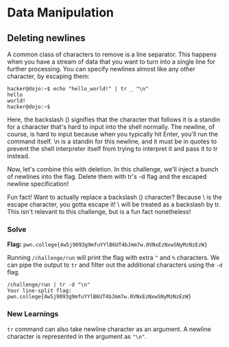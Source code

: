 # Data Manipulation

## Deleting newlines
A common class of characters to remove is a line separator. This happens when you have a stream of data that you want to turn into a single line for further processing. You can specify newlines almost like any other character, by escaping them:
```
hacker@dojo:~$ echo "hello_world!" | tr _ "\n"
hello
world!
hacker@dojo:~$
```
Here, the backslash (\) signifies that the character that follows it is a standin for a character that's hard to input into the shell normally. The newline, of course, is hard to input because when you typically hit Enter, you'll run the command itself. \n is a standin for this newline, and it must be in quotes to prevent the shell interpreter itself from trying to interpret it and pass it to tr instead.

Now, let's combine this with deletion. In this challenge, we'll inject a bunch of newlines into the flag. Delete them with tr's -d flag and the escaped newline specification!

Fun fact! Want to actually replace a backslash (\) character? Because \ is the escape character, you gotta escape it! \\ will be treated as a backslash by tr. This isn't relevant to this challenge, but is a fun fact nonetheless!

### Solve
**Flag:** `pwn.college{4w5j9093g9mfuYYlB6UT4bJmm7w.0VNxEzNxwSNyMzNzEzW}`

Running `/challenge/run` will print the flag with extra `^` and `%` characters. We can pipe the output to `tr` and filter out the additional characters using the `-d` flag.

```
/challenge/run | tr -d "\n"
Your line-split flag: pwn.college{4w5j9093g9mfuYYlB6UT4bJmm7w.0VNxEzNxwSNyMzNzEzW}
```
### New Learnings

`tr` command can also take newline character as an argument. A newline character is represented in the argument as `"\n"`.